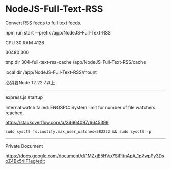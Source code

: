 # NodeJS-Full-Text-RSS
Convert RSS feeds to full text feeds.

npm run start --prefix /app/NodeJS-Full-Text-RSS

CPU 30
RAM 4128

30480 300

tmp dir
304-full-text-rss-cache
/app/NodeJS-Full-Text-RSS/cache

local dir
/app/NodeJS-Full-Text-RSS/mount


必須要Node 12.22.7以上

----

express.js startup

Internal watch failed: ENOSPC: System limit for number of file watchers reached,

https://stackoverflow.com/a/34664097/6645399
````
sudo sysctl fs.inotify.max_user_watches=582222 && sudo sysctl -p
````
----


Private Document

https://docs.google.com/document/d/1MZxjE5HVp7SiPItnApA_1p7wpPy3DsoZ4Bx5rlIF1eg/edit